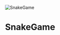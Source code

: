 ![SnakeGame](https://user-images.githubusercontent.com/102595448/161809971-0b45ca00-4c43-48a0-bace-191b5eb9a3fc.JPG)
# SnakeGame
